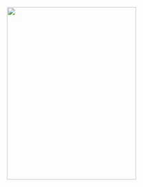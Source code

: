 <div align="center">
  <img src="https://media.giphy.com/media/dRlLfiEtfj3NzH9VGi/giphy.gif" width="300" height="400"/>
</div>
